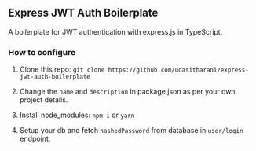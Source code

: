 ## Express JWT Auth Boilerplate

A boilerplate for JWT authentication with express.js in TypeScript.

### How to configure

1. Clone this repo:
   `git clone https://github.com/udasitharani/express-jwt-auth-boilerplate`

2. Change the `name` and `description` in package.json as per your own project details.

3. Install node_modules:
   `npm i` or `yarn`

4. Setup your db and fetch `hashedPassword` from database in `user/login` endpoint.
